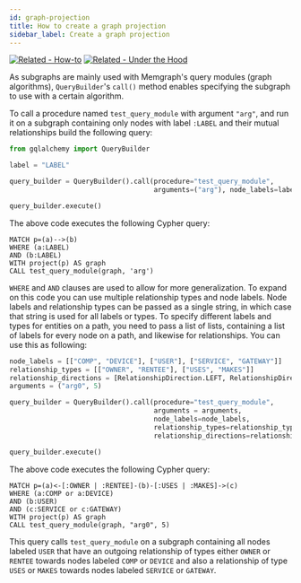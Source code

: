 ```yaml
---
id: graph-projection
title: How to create a graph projection
sidebar_label: Create a graph projection
---
```


[![Related -
How-to](https://img.shields.io/static/v1?label=Related&message=How-to&color=blue&style=for-the-badge)](/mage/how-to-guides/run-mage-modules-on-subgraphs.md)
[![Related - Under the
Hood](https://img.shields.io/static/v1?label=Related&message=Under%20the%20hood&color=orange&style=for-the-badge)](https://memgraph.com/blog/how-we-designed-and-implemented-graph-projection-feature)

As subgraphs are mainly used with Memgraph's query modules (graph algorithms), 
`QueryBuilder`'s `call()` method enables specifying the subgraph to use with a certain algorithm.

To call a procedure named `test_query_module` with argument `"arg"`, and run
it on a subgraph containing only nodes with label `:LABEL` and their mutual 
relationships build the following query:

```Python
from gqlalchemy import QueryBuilder

label = "LABEL"

query_builder = QueryBuilder().call(procedure="test_query_module",
                                    arguments=("arg"), node_labels=label)

query_builder.execute()
```

The above code executes the following Cypher query:
```Cypher
MATCH p=(a)-->(b)
WHERE (a:LABEL)
AND (b:LABEL)
WITH project(p) AS graph
CALL test_query_module(graph, 'arg')
```

`WHERE` and `AND` clauses are used to allow for more generalization. To expand
on this code you can use multiple relationship types and node
labels. Node labels and relationship types can be passed as a single string, in
which case that string is used for all labels or types. To specify different
labels and types for entities on a path, you need to pass a list of lists,
containing a list of labels for every node on a path, and likewise for relationships. You can use this as following:

```Python
node_labels = [["COMP", "DEVICE"], ["USER"], ["SERVICE", "GATEWAY"]]
relationship_types = [["OWNER", "RENTEE"], ["USES", "MAKES"]]
relationship_directions = [RelationshipDirection.LEFT, RelationshipDirection.RIGHT]
arguments = ("arg0", 5)

query_builder = QueryBuilder().call(procedure="test_query_module",
                                    arguments = arguments,
                                    node_labels=node_labels,
                                    relationship_types=relationship_types,
                                    relationship_directions=relationship_directions)

query_builder.execute()
```

The above code executes the following Cypher query:
```Cypher
MATCH p=(a)<-[:OWNER | :RENTEE]-(b)-[:USES | :MAKES]->(c)
WHERE (a:COMP or a:DEVICE)
AND (b:USER)
AND (c:SERVICE or c:GATEWAY)
WITH project(p) AS graph
CALL test_query_module(graph, "arg0", 5)
```

This query calls `test_query_module` on a subgraph containing all nodes labeled
`USER` that have an outgoing relationship of types either `OWNER` or `RENTEE` towards nodes labeled `COMP` or `DEVICE` and also a relationship of type `USES` or `MAKES` towards nodes labeled `SERVICE` or `GATEWAY`.

